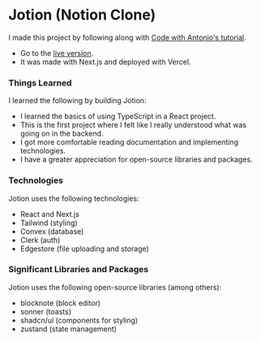 # Jotion (Notion Clone)
I made this project by following along with [Code with Antonio's tutorial](https://www.youtube.com/watch?v=0OaDyjB9Ib8).
- Go to the [live version](https://jotion.isaiahpfisher.com).
- It was made with Next.js and deployed with Vercel.
### Things Learned
I learned the following by building Jotion:
- I learned the basics of using TypeScript in a React project.
- This is the first project where I felt like I really understood what was going on in the backend.
- I got more comfortable reading documentation and implementing technologies.
- I have a greater appreciation for open-source libraries and packages.
### Technologies
Jotion uses the following technologies:
- React and Next.js
- Tailwind (styling)
- Convex (database)
- Clerk (auth)
- Edgestore (file uploading and storage)
### Significant Libraries and Packages
Jotion uses the following open-source libraries (among others):
- blocknote (block editor)
- sonner (toasts)
- shadcn/ui (components for styling)
- zustand (state management)
  
